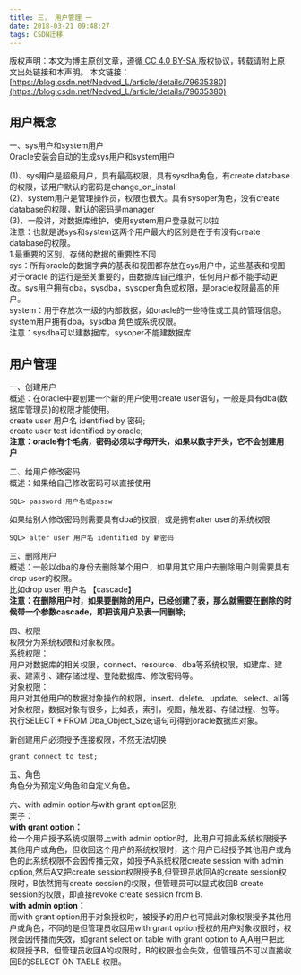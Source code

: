```yaml
---
title: 三， 用户管理 一
date: 2018-03-21 09:48:27
tags: CSDN迁移
---
```

 [ ](http://creativecommons.org/licenses/by-sa/4.0/) 版权声明：本文为博主原创文章，遵循[ CC 4.0 BY-SA ](http://creativecommons.org/licenses/by-sa/4.0/)版权协议，转载请附上原文出处链接和本声明。  本文链接：[https://blog.csdn.net/Nedved_L/article/details/79635380](https://blog.csdn.net/Nedved_L/article/details/79635380)   
    
  ## 用户概念

 一、sys用户和system用户   
 Oracle安装会自动的生成sys用户和system用户

 (1)、sys用户是超级用户，具有最高权限，具有sysdba角色，有create database的权限，该用户默认的密码是change_on_install   
 (2)、system用户是管理操作员，权限也很大。具有sysoper角色，没有create database的权限，默认的密码是manager   
 (3)、一般讲，对数据库维护，使用system用户登录就可以拉   
 注意：也就是说sys和system这两个用户最大的区别是在于有没有create database的权限。   
 1.最重要的区别，存储的数据的重要性不同   
 sys：所有oracle的数据字典的基表和视图都存放在sys用户中，这些基表和视图对于oracle 的运行是至关重要的，由数据库自己维护，任何用户都不能手动更改。sys用户拥有dba，sysdba，sysoper角色或权限，是oracle权限最高的用户。   
 system：用于存放次一级的内部数据，如oracle的一些特性或工具的管理信息。system用户拥有dba，sysdba 角色或系统权限。   
 注意：sysdba可以建数据库，sysoper不能建数据库

 
## 用户管理

 一、创建用户   
 概述：在oracle中要创建一个新的用户使用create user语句，一般是具有dba(数据库管理员)的权限才能使用。   
 create user 用户名 identified by 密码;   
 create user test identified by oracle;   
 **注意：oracle有个毛病，密码必须以字母开头，如果以数字开头，它不会创建用户**

 二、给用户修改密码   
 概述：如果给自己修改密码可以直接使用

 
```
SQL> password 用户名或passw
```
 如果给别人修改密码则需要具有dba的权限，或是拥有alter user的系统权限

 
```
SQL> alter user 用户名 identified by 新密码
```
 三、删除用户   
 概述：一般以dba的身份去删除某个用户，如果用其它用户去删除用户则需要具有drop user的权限。   
 比如drop user 用户名 【cascade】   
 **注意：在删除用户时，如果要删除的用户，已经创建了表，那么就需要在删除的时候带一个参数cascade，即把该用户及表一同删除;**

 四、权限   
 权限分为系统权限和对象权限。   
 系统权限：   
 用户对数据库的相关权限，connect、resource、dba等系统权限，如建库、建表、建索引、建存储过程、登陆数据库、修改密码等。   
 对象权限：   
 用户对其他用户的数据对象操作的权限，insert、delete、update、select、all等对象权限，数据对象有很多，比如表，索引，视图，触发器、存储过程、包等。   
 执行SELECT * FROM Dba_Object_Size;语句可得到oracle数据库对象。

 新创建用户必须授予连接权限，不然无法切换

 
```
grant connect to test;
```
 五、角色   
 角色分为预定义角色和自定义角色。

 六、with admin option与with grant option区别   
 栗子：   
 **with grant option：**   
 给一个用户授予系统权限带上with admin option时，此用户可把此系统权限授予其他用户或角色，但收回这个用户的系统权限时，这个用户已经授予其他用户或角色的此系统权限不会因传播无效，如授予A系统权限create session with admin option,然后A又把create session权限授予B,但管理员收回A的create session权限时，B依然拥有create session的权限，但管理员可以显式收回B create session的权限，即直接revoke create session from B.   
 **with admin option：**   
 而with grant option用于对象授权时，被授予的用户也可把此对象权限授予其他用户或角色，不同的是但管理员收回用with grant option授权的用户对象权限时，权限会因传播而失效，如grant select on table with grant option to A,A用户把此权限授予B，但管理员收回A的权限时，B的权限也会失效，但管理员不可以直接收回B的SELECT ON TABLE 权限。

   
  